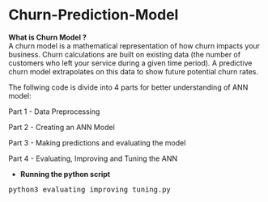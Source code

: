 # Churn-Prediction-Model

<b> What is Churn Model ?</b><br/>
A churn model is a mathematical representation of how churn impacts your business. Churn calculations are 
built on existing data (the number of customers who left your service during a given time period). 
A predictive churn model extrapolates on this data to show future potential churn rates.
<br/>

The follwing code is divide into 4 parts for better understanding of ANN model:

Part 1 - Data Preprocessing

Part 2 - Creating an ANN Model

Part 3 - Making predictions and evaluating the model

Part 4 - Evaluating, Improving and Tuning the ANN

- <b>Running the python script</b>
<pre>python3 evaluating_improving_tuning.py</pre>
